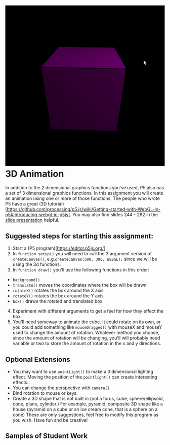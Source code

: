 ![](RotatingCube.gif)   
3D Animation
============
In addition to the 2 dimensional graphics functions you've used, P5 also has a set of 3 dimensional graphics functions. In this assignment you will create an animation using
one or more of those functions. The people who wrote P5 have a great (3D tutorial)[https://github.com/processing/p5.js/wiki/Getting-started-with-WebGL-in-p5#introducing-webgl-in-p5js]. You may also find slides 244 - 282 in the [slide presentation](https://docs.google.com/presentation/d/1fm_Di0qR4HpRWTf8tJtcW3u5by3OrilfXIPZ517K1js/edit?usp=sharing) helpful.

Suggested steps for starting this assignment:
-----------------------------------------------
1. Start a (P5 program)[https://editor.p5js.org/]
2. In `function setup()` you will need to call the 3 argument version of `createCanvas()`, e.g.`createCanvas(300, 300, WEBGL);` since we will be using the 3d functions.
3. In `function draw()` you'll use the following functions in this order:
  * `background()`
  * `translate()` moves the coordinates where the box will be drawn
  * `rotateX()` rotates the box around the X axis
  * `rotateY()` rotates the box around the Y axis
  * `box()` draws the rotated and translated box
4. Experiment with different arguments to get a feel for how they effect the box.
5. You'll need someway to animate the cube. It could rotate on its own, or you could add something like `mouseDragged()` with mouseX and mouseY used to change the amount of rotation. Whatever method you choose, since the amount of rotation will be changing, you'll will probably need variable or two to store the amount of rotation in the x and y directions.

Optional Extensions
---------------------
* You may want to use `pointLight()` to make a 3 dimensional lighting effect. Moving the position of the `pointlight()` can create interesting effects.
* You can change the perspective with `camera()`
* Bind rotation to mouse or keys.
* Create a 3D shape that is not built in (not a torus, cube, sphere/ellipsoid, cone, plane, cylinder.) For example, pyramid, composite 3D shape like a house (pyramid on a cube or an ice cream cone, that is a sphere on a cone)
These are only suggestions, feel free to modify this program as you wish. Have fun and be creative!

Samples of Student Work
-----------------------
